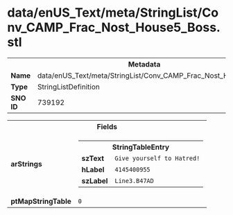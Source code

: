 <h1>data/enUS_Text/meta/StringList/Conv_CAMP_Frac_Nost_House5_Boss.stl</h1><table><tr><th colspan="100%">Metadata</th></tr><tr><td><b>Name</b></td><td>data/enUS_Text/meta/StringList/Conv_CAMP_Frac_Nost_House5_Boss.stl</td></tr><tr><td><b>Type</b></td><td>StringListDefinition</td></tr><tr><td><b>SNO ID</b></td><td>739192</td></tr></table>

<table><tr><th colspan="100%">Fields</th></tr><tr><td><b>arStrings</b></td><td><table><tr><th colspan="100%">StringTableEntry</th></tr><tr><td><b>szText</b></td><td><code>Give yourself to Hatred!</code></td></tr><tr><td><b>hLabel</b></td><td><code>4145400955</code></td></tr><tr><td><b>szLabel</b></td><td><code>Line3.B47AD</code></td></tr></table>


</td></tr><tr><td><b>ptMapStringTable</b></td><td><code>0</code></td></tr></table>

